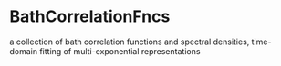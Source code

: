 # BathCorrelationFncs
a collection of bath correlation functions and spectral densities, time-domain fitting of multi-exponential representations
